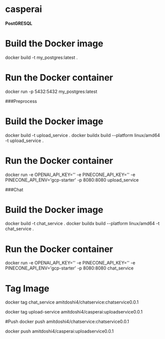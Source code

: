 # casperai

#### PostGRESQL

# Build the Docker image
docker build -t my_postgres:latest .

# Run the Docker container
docker run -p 5432:5432 my_postgres:latest


###Preprocess
# Build the Docker image
docker build -t upload_service .
docker buildx build --platform linux/amd64 -t upload_service .

# Run the Docker container
docker run -e OPENAI_API_KEY='' -e PINECONE_API_KEY='' -e PINECONE_API_ENV='gcp-starter' -p 8080:8080 upload_service


###Chat
# Build the Docker image
docker build -t chat_service .
docker buildx build --platform linux/amd64 -t chat_service .

# Run the Docker container
docker run -e OPENAI_API_KEY='' -e PINECONE_API_KEY='' -e PINECONE_API_ENV='gcp-starter' -p 8080:8080 chat_service

# Tag Image
docker tag chat_service amitdoshi4/chatservice:chatservice0.0.1

docker tag upload-service amitdoshi4/casperai:uploadservice0.0.1

#Push
docker push amitdoshi4/chatservice:chatservice0.0.1 

docker push amitdoshi4/casperai:uploadservice0.0.1 